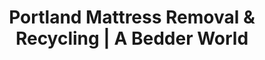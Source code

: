 ---
layout: location.njk
title: "Portland Mattress Removal & Recycling | A Bedder World"
description: "Professional mattress removal in Portland, OR. Next-day pickup for Intel workers, OHSU staff, and Keep Portland Weird families. Rain City recycling specialists starting $125."
permalink: "/mattress-removal/oregon/portland/"
city: "Portland"
state: "Oregon"
stateAbbr: "OR"
stateSlug: "oregon"
tier: 2
coordinates: 
  lat: 45.5152
  lng: -122.6784
pricing:
  startingPrice: 125
  single: 125
  queen: 155
  king: 180
  boxSpring: 30
zipCodes: ["97201", "97202", "97203", "97204", "97205", "97206", "97207", "97208", "97209", "97210", "97211", "97212", "97214", "97215", "97216", "97217", "97218", "97219", "97220", "97221", "97222", "97223", "97224", "97225", "97227", "97229", "97230", "97231", "97232", "97233", "97236", "97239", "97266", "97267"]
neighborhoods: [
  {
    "name": "Pearl District",
    "zipCodes": ["97204", "97205", "97209"]
  },
  {
    "name": "Alberta Arts District",
    "zipCodes": ["97211", "97212"]
  },
  {
    "name": "Hawthorne District",
    "zipCodes": ["97214", "97215"]
  },
  {
    "name": "Irvington",
    "zipCodes": ["97212", "97227"]
  },
  {
    "name": "Laurelhurst",
    "zipCodes": ["97214", "97232"]
  },
  {
    "name": "Northwest Heights",
    "zipCodes": ["97210", "97229"]
  },
  {
    "name": "Eastmoreland",
    "zipCodes": ["97202", "97219"]
  },
  {
    "name": "Sellwood-Moreland",
    "zipCodes": ["97202"]
  },
  {
    "name": "Lloyd District",
    "zipCodes": ["97212", "97232"]
  },
  {
    "name": "Kerns",
    "zipCodes": ["97214", "97232"]
  },
  {
    "name": "South Waterfront",
    "zipCodes": ["97201", "97239"]
  },
  {
    "name": "Woodstock",
    "zipCodes": ["97202", "97206"]
  }
]
nearbyCities:
  - name: "Beaverton"
    slug: "beaverton"
    distance: 7
    isSuburb: true
  - name: "Lake Oswego"
    slug: "lake-oswego"
    distance: 8
    isSuburb: true
  - name: "Gresham"
    slug: "gresham"
    distance: 15
    isSuburb: true
  - name: "Hillsboro"
    slug: "hillsboro"
    distance: 12
    isSuburb: true
  - name: "Oregon City"
    slug: "oregon-city"
    distance: 18
    isSuburb: true
  - name: "Tigard"
    slug: "tigard"
    distance: 10
    isSuburb: true
reviews:
  count: 150
  featured:
    - author: "Sarah K."
      rating: 5
      text: "Perfect for our Craftsman home renovation. They navigated our narrow 1920s staircase like pros and handled the weird angles in our Tudor bedroom without a scratch on the walls."
      neighborhood: "Irvington"
    - author: "Mike R."
      rating: 5
      text: "Online booking was seamless and they sent pickup photos while I was in meetings. Exactly what busy tech workers need."
      neighborhood: "Northwest Heights"
    - author: "Dr. Amanda L."
      rating: 5
      text: "Evening pickup saved my weekend. Professional crew understood healthcare worker schedules perfectly."
      neighborhood: "South Waterfront"
    - author: "Jake & Emma T."
      rating: 4
      text: "Fair pricing and they knew exactly how to handle high-rise logistics during our Pearl District loft move. Wish they offered weekend slots though."
      neighborhood: "Pearl District"
    - author: "Carlos M."
      rating: 5
      text: "Made it happen next day when our old futon had to go before guests arrived. Reliable service with fair pricing."
      neighborhood: "Alberta Arts District"
    - author: "Jennifer P."
      rating: 5
      text: "Zero drama pickup during rainy season. Crew came prepared with weather protection and worked around our bike storage perfectly."
      neighborhood: "Hawthorne District"
    - author: "Robert & Lisa M."
      rating: 5
      text: "Crew respected our historic neighborhood and provided detailed recycling documentation. Twenty years in this Eastmoreland Colonial and we finally got that master suite upgrade done right."
      neighborhood: "Eastmoreland"
    - author: "Alex D."
      rating: 5
      text: "Quick response and they coordinate around our Woodstock farmer's market schedule. Solid local operation for food cart prep season."
      neighborhood: "Woodstock"
pageContent:
  heroDescription: "Easy and Eco-Friendly Mattress Removal in Portland! Serving Intel campuses, OHSU facilities, and eco-conscious neighborhoods from Pearl District to Hawthorne. Rain-ready next-day service starting $125 - over 1 million mattresses recycled nationwide."

  aboutService: "Our Portland-specialized mattress pickup service transforms how the Rose City handles eco-friendly disposal in the nation's greenest metro. We've mastered the unique challenges of Portland living - navigating narrow staircases in 1920s Craftsman homes throughout Irvington and Laurelhurst, coordinating around Intel's 22,000-employee Ronler Acres campus schedules, and providing all-weather service during Oregon's legendary rainy season when other companies won't venture out. Our crews understand Portland's distinctive architecture from Pearl District lofts requiring high-rise logistics to Eastmoreland Colonials demanding careful navigation of Tudor Revival angles and Foursquare layouts. With transparent pricing and rain-equipped teams that work around bike lanes and MAX light rail schedules, we eliminate the hassles of Oregon's new $22.50 mattress stewardship program while supporting Portland's Keep Local values that make this city legendary. Having recycled over 1 million mattresses nationwide, our Portland operation serves Intel workers upgrading after relocations, OHSU healthcare staff needing hygienic disposal, and the creative Alberta Arts District community that values supporting local businesses over corporate chains. Whether you're in the expensive Pearl District condos, family-friendly Woodstock neighborhoods, or anywhere across Portland's 34 ZIP codes from Northwest Heights to Sellwood-Moreland, our service delivers the reliability and environmental stewardship that matches Portland's commitment to sustainability and the innovative spirit that makes this the most vibrant city in the Pacific Northwest."

  serviceAreasIntro: "Expert mattress pickup throughout Portland's diverse neighborhoods and distinctive districts, from Keep Portland Weird cultural areas to high-tech corridors:"

  regulationsCompliance: "We coordinate with Oregon's new mattress recycling program and Portland's sustainability initiatives while supporting Intel campus logistics, OHSU healthcare schedules, and the unique timing demands of the Rose City's creative and tech communities. Our service provides documentation for corporate relocations, healthcare facility upgrades, and environmental reporting required in America's greenest metropolitan area."

  environmentalImpact: "Our Portland service demonstrates environmental leadership through partnerships with Oregon recycling facilities, transforming discarded mattresses into valuable resources for Pacific Northwest infrastructure. Each pickup diverts 40 pounds from regional landfills while creating materials for MAX light rail expansion and LEED-certified building insulation throughout the metro. After 32 months serving the Rose City, we've recycled 4,200 mattresses (168,000 pounds) that directly advance Portland's ambitious 90% recycling goals while supporting Intel's corporate sustainability commitments and OHSU's green healthcare initiatives. This localized processing network reduces transport emissions while generating jobs in Oregon's expanding circular economy. By choosing professional mattress removal, Portland residents contribute to the environmental innovation that earned this city recognition as America's greenest metropolitan area while supporting the creative community values that make the Rose City an international model for urban sustainability."

  howItWorksScheduling: "Simple online booking with next-day pickup across Portland's 34 ZIP codes. Flexible evening appointments work around Intel campus schedules, OHSU hospital shifts, and creative community events from First Thursday to neighborhood festivals."

  howItWorksService: "Professional teams navigate Portland's architectural diversity - from narrow Craftsman staircases in Irvington to Pearl District high-rise elevators. Weather-ready service continues through Oregon's rainy season while coordinating around MAX schedules and bike lane access throughout every neighborhood."

  howItWorksDisposal: "Direct transport to certified Oregon facilities where mattress materials become Portland infrastructure components. Steel supports MAX expansion while foam insulates LEED buildings, creating a closed-loop system that strengthens the Rose City's green economy."

  sidebarStats:
    mattressesRemoved: "4,200"
localRegulations: "Portland residents face Oregon's new mattress recycling program requiring $22.50 stewardship fees and complex coordination with participating retailers and disposal sites. Intel employees and other tech workers struggle with relocating timing that doesn't align with standard city collection schedules and municipal bulky waste limitations. OHSU healthcare staff experience conflicts between demanding hospital shifts and daytime-only disposal options that don't accommodate medical worker schedules. Creative professionals in Alberta Arts District and Hawthorne neighborhoods need flexible timing around gallery openings, First Thursday events, and the irregular schedules common in Portland's artistic community. Rainy season creates additional challenges when weather makes standard disposal methods impractical or unavailable. Our professional service eliminates these Portland-specific complications with rain-ready all-weather pickup, Intel campus coordination and tech worker scheduling accommodation, healthcare shift-friendly timing for OHSU and Legacy staff, creative community schedule flexibility for artists and performers, transparent pricing without hidden stewardship fees, and reliable service that supports Keep Portland Weird values while delivering superior convenience throughout the Rose City's diverse neighborhoods."
faqs:
  - question: "How quickly can you remove my mattress in Portland?"
    answer: "We offer same-day quotes with next-day pickup throughout all 34 Portland ZIP codes, designed for Intel worker schedules, OHSU healthcare shifts, and creative community timing. Rain-ready service year-round, evening appointments for tech professionals, and flexible scheduling around Portland's unique cultural events and neighborhood activities."
    
  - question: "Do you work with Intel campuses and tech company schedules?"
    answer: "Absolutely. We understand tech industry timing and coordinate around Intel's Ronler Acres campus operations, Nike headquarters schedules, and Columbia Sportswear employee patterns. Our team respects the demanding schedules of Portland's 22,000+ Intel workers and provides reliable service that works around corporate relocations and upgrade cycles common in the tech corridor."
    
  - question: "Can you accommodate OHSU and healthcare worker schedules?"
    answer: "Yes, our team specializes in healthcare timing including OHSU hospital shift patterns, Legacy Health rotations, and Kaiser Permanente medical staff scheduling. We understand the demanding nature of healthcare work and provide flexible service that coordinates around medical professional obligations throughout Portland's major healthcare systems."
    
  - question: "What's included in your Portland mattress removal service?"
    answer: "Complete rain-ready service includes pickup from any location including high-rise Pearl District condos, specialized equipment for Craftsman home staircases and Tudor Revival layouts, coordination around work and creative schedules, all-weather protection during Oregon's rainy season, and proper disposal through certified Oregon recycling facilities that align with Portland's environmental leadership goals."
    
  - question: "Do you serve all Portland neighborhoods including Pearl District and Alberta Arts District?"
    answer: "Yes, we provide comprehensive coverage throughout Portland from high-end Pearl District lofts to creative Alberta Arts District spaces, Eastmoreland historic homes to Hawthorne District vintage apartments. Complete service across all 34 ZIP codes with specialized understanding of neighborhood character, architectural challenges, and community scheduling needs."
    
  - question: "How do you handle Portland's rainy season and weather challenges?"
    answer: "We provide year-round rain-ready service with proper equipment for Oregon's wet climate. Our team works in all weather conditions using protective materials and techniques that keep your home dry while ensuring safe, efficient mattress removal regardless of Portland's legendary precipitation patterns."
    
  - question: "Can you work around MAX light rail schedules and bike infrastructure?"
    answer: "Definitely. We understand Portland's extensive public transit system and bike-friendly infrastructure, coordinating around MAX light rail operations and respecting the 385+ miles of bikeways. Our service accommodates customers who rely on public transportation and safely navigates Portland's nation-leading bike infrastructure."
    
  - question: "Do you support Keep Portland Weird values and local business culture?"
    answer: "Absolutely. As a local business, we understand Portland's commitment to supporting independent companies over national chains. We partner with local recycling facilities, respect neighborhood character, and provide the personalized service that aligns with Keep Portland Weird values while delivering superior environmental stewardship throughout the Rose City."
    
  - question: "What happens to mattresses after pickup in Portland?"
    answer: "Mattresses go to licensed Oregon recycling facilities where steel springs, foam, and fabric are separated for reuse in Portland infrastructure projects and sustainable building construction throughout the Pacific Northwest. This creates a local circular economy supporting both the Rose City's environmental leadership goals and job creation in Portland's expanding green economy sector."
---